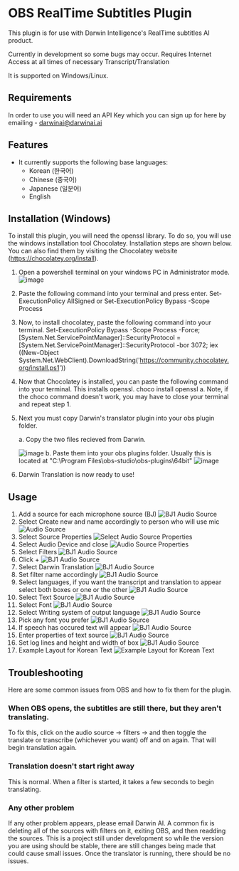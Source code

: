 # OBS RealTime Subtitles Plugin #

This plugin is for use with Darwin Intelligence's RealTime subtitles AI product.

Currently in development so some bugs may occur. Requires Internet Access at all times of necessary Transcript/Translation

It is supported on Windows/Linux.

## Requirements

In order to use you will need an API Key which you can sign up for here by emailing - darwinai@darwinai.ai

## Features

- It currently supports the following base languages:
    - Korean (한국어)
    - Chinese (중국어)
    - Japanese (일분어)
    - English

## Installation (Windows)
To install this plugin, you will need the openssl library. To do so, you will use the windows installation tool Chocolatey. Installation steps are shown below. You can also find them by visiting the Chocolatey website (https://chocolatey.org/install).
1. Open a powershell terminal on your windows PC in Administrator mode. ![image](https://github.com/user-attachments/assets/428ba5ab-3052-4d8d-8ad4-b65c47e5f329)
2. Paste the following command into your terminal and press enter.
   Set-ExecutionPolicy AllSigned or Set-ExecutionPolicy Bypass -Scope Process
3. Now, to install chocolatey, paste the following command into your terminal.
   Set-ExecutionPolicy Bypass -Scope Process -Force; [System.Net.ServicePointManager]::SecurityProtocol = [System.Net.ServicePointManager]::SecurityProtocol -bor 3072; iex ((New-Object System.Net.WebClient).DownloadString('https://community.chocolatey.org/install.ps1'))
4. Now that Chocolatey is installed, you can paste the following command into your terminal. This installs openssl.
   choco install openssl
   a. Note, if the choco command doesn't work, you may have to close your terminal and repeat step 1.
5. Next you must copy Darwin's translator plugin into your obs plugin folder.

   a. Copy the two files recieved from Darwin.

   ![image](https://github.com/user-attachments/assets/76bacb94-ff44-4d5e-8e57-0018ffd1f04d)
   b. Paste them into your obs plugins folder. Usually this is located at "C:\Program Files\obs-studio\obs-plugins\64bit" ![image](https://github.com/user-attachments/assets/d13be809-dfbb-4def-8abe-5633e2e7fe2a)
7. Darwin Translation is now ready to use!




## Usage

1. Add a source for each microphone source (BJ) ![BJ1 Audio Source](./assets/1.png)
1. Select Create new and name accordingly to person who will use mic ![Audio Source](./assets/2.png)
1. Select Source Properties ![Select Audio Source Properties](./assets/3.png)
1. Select Audio Device and close ![Audio Source Properties](./assets/4.png)
1. Select Filters ![BJ1 Audio Source](./assets/5.png)
1. Click + ![BJ1 Audio Source](./assets/6.png)
1. Select Darwin Translation ![BJ1 Audio Source](./assets/7.png)
1. Set filter name accordingly ![BJ1 Audio Source](./assets/8.png)
1. Select languages, if you want the transcript and translation to appear select both boxes or one or the other ![BJ1 Audio Source](./assets/9.png)
1. Select Text Source ![BJ1 Audio Source](./assets/10.png)
1. Select Font ![BJ1 Audio Source](./assets/11.png)
1. Select Writing system of output language ![BJ1 Audio Source](./assets/12.png)
1. Pick any font you prefer ![BJ1 Audio Source](./assets/13.png)
1. If speech has occured text will appear ![BJ1 Audio Source](./assets/14.png)
1. Enter properties of text source ![BJ1 Audio Source](./assets/15.png)
1. Set log lines and height and width of box ![BJ1 Audio Source](./assets/16.png)
1. Example Layout for Korean Text ![Example Layout for Korean Text](./assets/ExampleLayout.png)

## Troubleshooting
Here are some common issues from OBS and how to fix them for the plugin.
### When OBS opens, the subtitles are still there, but they aren't translating.
To fix this, click on the audio source -> filters -> and then toggle the translate or transcribe (whichever you want) off and on again. That will begin translation again.
### Translation doesn't start right away
This is normal. When a filter is started, it takes a few seconds to begin translating.
### Any other problem
If any other problem appears, please email Darwin AI. A common fix is deleting all of the sources with filters on it, exiting OBS, and then readding the sources. This is a project still under development so while the version you are using should be stable, there are still changes being made that could cause small issues. Once the translator is running, there should be no issues.
